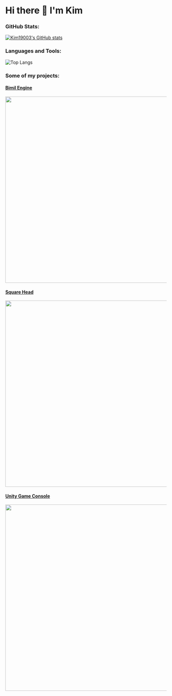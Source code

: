 # Hi there 👋 I'm Kim

### GitHub Stats:
[![Kim19003's GitHub stats](https://github-readme-stats.vercel.app/api?username=Kim19003&show_icons=true&theme=algolia)](https://github.com/Kim19003/github-readme-stats)
### Languages and Tools:
![Top Langs](https://github-readme-stats.vercel.app/api/top-langs/?username=Kim19003&layout=compact&theme=algolia)
### Some of my projects:
#### [Bimil Engine](https://github.com/Kim19003/bimil-engine)
<kbd><img src="https://i.imgur.com/9JsMNZ4.png" width="580"></img></kbd>
#### [Square Head](https://github.com/Kim19003/square-head)
<kbd><img src="https://i.imgur.com/cA9rq63.png" width="580"></img></kbd>
#### [Unity Game Console](https://github.com/Kim19003/unity-game-console)
<kbd><img src="https://i.imgur.com/unPjwxH.png" width="580"></img></kbd>
